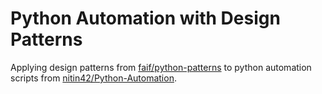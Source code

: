 # Python Automation with Design Patterns

Applying design patterns from [faif/python-patterns](https://github.com/faif/python-patterns) to python automation scripts from [nitin42/Python-Automation](https://github.com/nitin42/Python-Automation).

